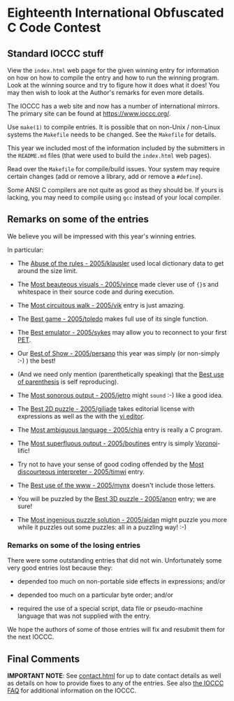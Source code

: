 # Eighteenth International Obfuscated C Code Contest


## Standard IOCCC stuff

View the `index.html` web page for the given winning entry for information on how
on how to compile the entry and how to run the winning program.
Look at the winning source and try to figure how it does what it does!
You may then wish to look at the Author's remarks for even more details.

The IOCCC has a web site and now has a number of international mirrors.
The primary site can be found at <https://www.ioccc.org/>.

Use `make(1)` to compile entries.  It is possible that on non-Unix / non-Linux
systems the `Makefile` needs to be changed.  See the `Makefile` for details.

This year we included most of the information included by the submitters
in the `README.md` files (that were used to build the `index.html` web pages).

Read over the `Makefile` for compile/build issues.  Your system may require
certain changes (add or remove a library, add or remove a `#define`).

Some ANSI C compilers are not quite as good as they should be.  If
yours is lacking, you may need to compile using `gcc` instead of your
local compiler.


## Remarks on some of the entries

We believe you will be impressed with this year's winning entries.

In particular:

+ The [Abuse of the rules - 2005/klausler](klausler/index.html) used local dictionary data to
get around the size limit.

+ The [Most beauteous visuals - 2005/vince](vince/index.html) made clever use of `{}`s and
whitespace in their source code and during execution.

+ The [Most circuitous walk - 2005/vik](vik/index.html) entry is just amazing.

+ The [Best game - 2005/toledo](toledo/index.html) makes full use of its single function.

+ The [Best emulator - 2005/sykes](sykes/index.html) may allow you to reconnect to your first
[PET](https://en.wikipedia.org/wiki/Commodore_PET).

+ Our [Best of Show - 2005/persano](persano/index.html) this year was simply (or non-simply :-) ) the best!

+ (And we need only mention (parenthetically speaking) that the [Best use of
parenthesis](mikeash/index.html) is self reproducing).

+ The [Most sonorous output - 2005/jetro](jetro/index.html) might `sound` :-) like a good idea.

+ The [Best 2D puzzle - 2005/giljade](giljade/index.html) takes editorial license with expressions as well as the
with the [vi editor](https://en.wikipedia.org/wiki/Vi).

+ The [Most ambiguous language - 2005/chia](chia/index.html) entry is really a C program.

+ The [Most superfluous output - 2005/boutines](boutines/index.html) entry is simply
[Voronoi](https://en.wikipedia.org/wiki/Voronoi_diagram)-lific!

+ Try not to have your sense of good coding offended by the [Most
discourteous interpreter - 2005/timwi](timwi/index.html) entry.

+ The [Best use of the www - 2005/mynx](mynx/index.html) doesn't include those letters.

+ You will be puzzled by the [Best 3D puzzle - 2005/anon](anon/index.html) entry; we are sure!

+ The [Most ingenious puzzle solution - 2005/aidan](aidan/index.html) might puzzle you more while it
puzzles out some puzzles: all in a puzzling way!  :-)

### Remarks on some of the losing entries

There were some outstanding entries that did not win.  Unfortunately
some very good entries lost because they:

+ depended too much on non-portable side effects in expressions; and/or

+ depended too much on a particular byte order; and/or

+ required the use of a special script, data file or pseudo-machine
  language that was not supplied with the entry.

We hope the authors of some of those entries will fix and resubmit
them for the next IOCCC.


## Final Comments

**IMPORTANT NOTE**: See [contact.html](../contact.html) for up to date contact details
as well as details on how to provide fixes to any of the entries.
See also [the IOCCC FAQ](../faq.html) for additional information on the IOCCC.


<!--

    Copyright © 1984-2024 by Landon Curt Noll. All Rights Reserved.

    You are free to share and adapt this file under the terms of this license:

	Creative Commons Attribution-ShareAlike 4.0 International (CC BY-SA 4.0)

    For more information, see:

	https://creativecommons.org/licenses/by-sa/4.0/

-->
